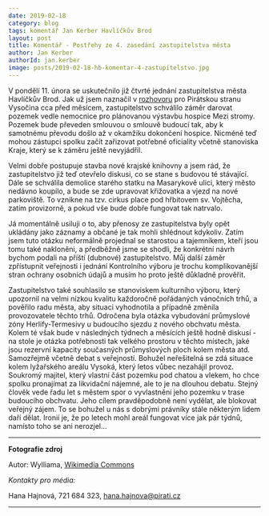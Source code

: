 ```yaml
---
date: 2019-02-18
category: blog
tags: komentář Jan Kerber Havlíčkův Brod
layout: post
title: Komentář - Postřehy ze 4. zasedání zastupitelstva města
author: Jan Kerber
authorId: jan.kerber   
image: posts/2019-02-18-hb-komentar-4-zastupitelstvo.jpg
---
```


V pondělí 11. února se uskutečnilo již čtvrté jednání zastupitelstva města Havlíčkův Brod. Jak už jsem naznačil v [rozhovoru](https://vysocina.pirati.cz/aktuality/rozhovor-jan-kerber.html) pro Pirátskou stranu Vysočina cca před měsícem, zastupitelstvo schválilo záměr darovat pozemek vedle nemocnice pro plánovanou výstavbu hospice Mezi stromy. Pozemek bude převeden smlouvou o smlouvě budoucí tak, aby k samotnému převodu došlo až v okamžiku dokončení hospice. Nicméně teď mohou zástupci spolku začít zařizovat potřebné oficiality včetně stanoviska Kraje, který se k záměru ještě nevyjádřil.

Velmi dobře postupuje stavba nové krajské knihovny a jsem rád, že zastupitelstvo již teď otevřelo diskusi, co se stane s budovou té stávající. Dále se schválila demolice starého statku na Masarykově ulici, který město nedávno koupilo, a bude se zde upravovat křižovatka a vjezd na nové parkoviště. To vznikne na tzv. cirkus place pod hřbitovem sv. Vojtěcha, zatím provizorně, a pokud vše bude dobře fungovat tak natrvalo.

Já momentálně usiluji o to, aby přenosy ze zastupitelstva byly opět ukládány jako záznamy a občané je tak mohli shlédnout kdykoliv. Zatím jsem tuto otázku neformálně projednal se starostou a tajemníkem, kteří jsou tomu také nakloněni, a předběžně jsme se shodli, že konkrétní návrh bychom podali na příští (dubnové) zastupitelstvo. Můj další záměr zpřístupnit veřejnosti i jednání Kontrolního výboru je trochu komplikovanější stran ochrany osobních údajů a musím ho proto ještě důkladně prověřit.

Zastupitelstvo také souhlasilo se stanoviskem kulturního výboru, který upozornil na velmi nízkou kvalitu každoročně pořádaných vánočních trhů, a pověřilo radu města, aby situaci vyhodnotila a případně změnila provozovatele těchto trhů. Odročena byla otázka vybudování průmyslové zóny Herlify-Termesivy u budoucího sjezdu z nového obchvatu města. Kolem té však bude v následných týdnech a měsících ještě hodně diskusí - na stole je otázka potřebnosti tak velkého prostoru v těchto místech, jaké jsou rezervní kapacity současných průmyslových  ploch kolem města atd. Samozřejmě včetně debat s veřejností. Bohužel neřešitelná se zdá situace kolem lyžařského areálu Vysoká, který letos vůbec nezahájil  provoz. Soukromý majitel, který vlastní část pozemku pod chatou a vlekem, ho chce spolku pronajímat za likvidační nájemné, ale to je na dlouhou debatu. Stejný člověk vede řadu let s městem spor  o vyvlastnění jeho pozemku v trase budoucího obchvatu. Jeho cílem pravděpodobně není vydělat, ale blokovat veřejný zájem. To se bohužel u nás s dobrými právníky stále některým lidem daří dělat. Ironií je, že po letech mohl areál fungovat více jak pár týdnů, namísto toho se ani nerozjel... 

---

**Fotografie zdroj**

Autor: Wylliama, [Wikimedia Commons](https://cs.wikipedia.org/wiki/Soubor:M%C4%9B%C5%A1%C5%A5ansk%C3%BD_d%C5%AFm_Rolandovsk%C3%BD_(Havl%C3%AD%C4%8Dk%C5%AFv_Brod),_Havl%C3%AD%C4%8Dkova_19,_Havl%C3%AD%C4%8Dk%C5%AFv_Brod.JPG)


*Kontakty pro média:*

Hana Hajnová, 721 684 323, hana.hajnova@pirati.cz

---
